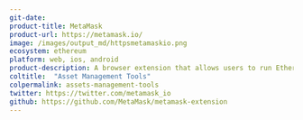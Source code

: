 ```yaml
---
git-date: 
product-title: MetaMask
product-url: https://metamask.io/
image: /images/output_md/httpsmetamaskio.png
ecosystem: ethereum
platform: web, ios, android
product-description: A browser extension that allows users to run Ethereum dApps and interacting with smart contracts.
coltitle:  "Asset Management Tools"
colpermalink: assets-management-tools
twitter: https://twitter.com/metamask_io
github: https://github.com/MetaMask/metamask-extension
---
```

